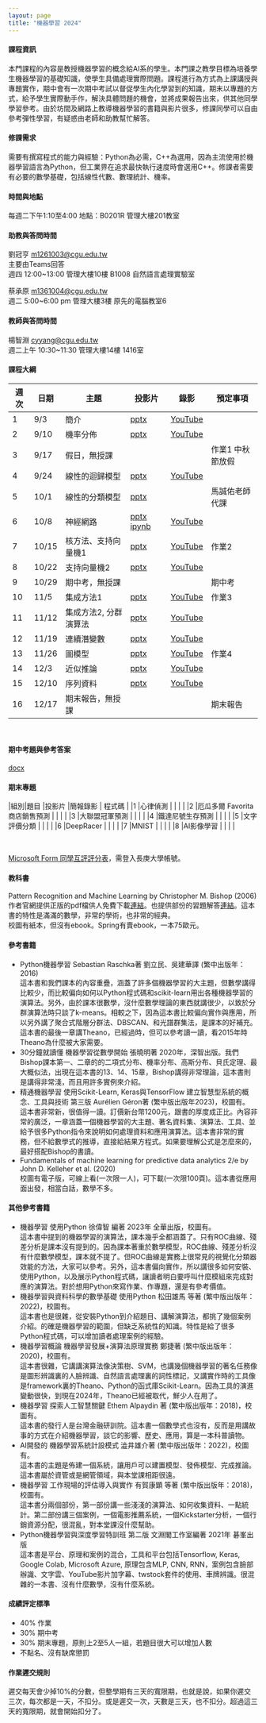 ```yaml
---
layout: page
title: "機器學習 2024"
---
```

<!--AI2009-63655-->

#### 課程資訊
本門課程的內容是教授機器學習的概念給AI系的學生。本門課之教學目標為培養學生機器學習的基礎知識，使學生具備處理實際問題。課程進行為方式為上課講授與專題實作，期中會有一次期中考試以督促學生內化學習到的知識，期末以專題的方式，給予學生實際動手作，解決具體問題的機會，並將成果報告出來，供其他同學學習參考。由於坊間及網路上教導機器學習的書籍與影片很多，修課同學可以自由參考彈性學習，有疑惑由老師和助教幫忙解答。

#### 修課需求
需要有撰寫程式的能力與經驗：Python為必需，C++為選用，因為主流使用於機器學習語言為Python，但工業界在追求最快執行速度時會選用C++。修課者需要有必要的數學基礎，包括線性代數、數理統計、機率。

#### 時間與地點
每週二下午1:10至4:00 地點：B0201R 管理大樓201教室<br/>

#### 助教與答問時間
劉冠亨 m1261003@cgu.edu.tw<br/>
主要由Teams回答<br/>
週四 12:00~13:00 管理大樓10樓 B1008 自然語言處理實驗室<br/>

蔡承原 m1361004@cgu.edu.tw<br/>
週二 5:00~6:00 pm 管理大樓3樓 原先的電腦教室6  <br/>

#### 教師與答問時間
楊智淵 cyyang@cgu.edu.tw <br/>
週二上午 10:30~11:30 管理大樓14樓 1416室<br/>

#### 課程大綱

|週次|日期  |主題                       |投影片     |錄影         | 預定事項 |
|--- |---   |---                        |---         |---         |---       |
|1   |9/3   | 簡介                      | [pptx](https://www.dropbox.com/scl/fi/b02sm1q66wsf1ckr6fl9b/01.pptx?rlkey=fbh0aym0kmein5kh4sv9paoay&dl=0)           | [YouTube](https://youtu.be/4qVlixSXXBk)           |          |
|2   |9/10  | 機率分佈                  | [pptx](https://www.dropbox.com/scl/fi/dd2duyz0um7mdw6a3kpim/02.pptx?rlkey=gl6xzpko69mxks4ygqw3rmerb&dl=0)           | [YouTube](https://youtu.be/yUKJRTU0Te0)           |          |
|3   |9/17  | 假日，無授課              |            |            |作業1 中秋節放假|
|4   |9/24  | 線性的迴歸模型            | [pptx](https://www.dropbox.com/scl/fi/enyxgfpuebwpo9asecw4h/03.pptx?rlkey=qucuj7ubpmij9t5fyn99f22iz&dl=0)          | [YouTube](https://youtu.be/qhueEuHDxW8)           |         |
|5   |10/1  | 線性的分類模型             |[pptx](https://www.dropbox.com/scl/fi/lnwugoepr7h7znct8njcn/04.pptx?rlkey=ttcvsdoyadkun5o8ke0m38lfi&dl=0)          |                                                   |馬誠佑老師代課 |
|6   |10/8  | 神經網路                  | [pptx](https://www.dropbox.com/scl/fi/go1a6vikqcplsfckp5pf3/05.pptx?rlkey=i21ny1j5184v4shqs7k2jp9nn&dl=0) [ipynb](https://pytorch.org/tutorials/_downloads/4e865243430a47a00d551ca0579a6f6c/cifar10_tutorial.ipynb)                                                     | [YouTube](https://youtu.be/cGGlSlaq4kQ)          |     |
|7   |10/15 | 核方法、支持向量機1       | [pptx](https://www.dropbox.com/scl/fi/ctrbzjknfzoyn43hj1z7i/06.pptx?rlkey=7ntxjqhwdjg5xiurdvnyy0stt&dl=0)           | [YouTube](https://youtu.be/YVgX8fMr7FI)           |作業2      |
|8   |10/22 | 支持向量機2               | [pptx](https://www.dropbox.com/scl/fi/soo5bj6z9zqa5qvcw0fvz/07.pptx?rlkey=yeeqzosx1p7x1xbhr06q452h9&dl=0)          | [YouTube](https://youtu.be/2tT8xO9x2yQ)           |          |
|9   |10/29 | 期中考，無授課            |            |            |期中考    |
|10  |11/5  | 集成方法1                 |[pptx](https://changgunguniversity-my.sharepoint.com/:p:/g/personal/d000019097_cgu_edu_tw/EbAxe8h0YZNFsp8-Ymgr6doBg_4da9cH1BKZ7BYo8GYzHw?e=tkU9br)            | [YouTube](https://youtu.be/IiMsNQU0QzA)           |作業3     |
|11  |11/12 | 集成方法2, 分群演算法      | [pptx](https://changgunguniversity-my.sharepoint.com/:p:/g/personal/d000019097_cgu_edu_tw/EQtaC4XhEa9IsAb5xQm2jfMB3kY2FhrjKh9-NuqIn7e2_Q?e=bwHqD5)           | [YouTube](https://youtu.be/c8AS5Gc6Y38)           |          |
|12  |11/19 | 連續潛變數                | [pptx](https://changgunguniversity-my.sharepoint.com/:p:/g/personal/d000019097_cgu_edu_tw/ERowLX52ZPhKpyoSNiiJZR0BGhWXexoTg5IbufcC63xMmQ?e=0yQGMg)           | [YouTube](https://youtu.be/oxenyT_F7EU)           |          |
|13  |11/26 | 圖模型                    | [pptx](https://changgunguniversity-my.sharepoint.com/:p:/g/personal/d000019097_cgu_edu_tw/Ec8Lo0a-A6xFu91XiTNtyFIBKcvQR2ATP7DnHz7ODlGLXg?e=LHROQl)           | [YouTube](https://youtu.be/BFQJdZuDyNo)           |作業4     |
|14  |12/3  | 近似推論                  | [pptx](https://changgunguniversity-my.sharepoint.com/:p:/g/personal/d000019097_cgu_edu_tw/EeSAbtl4y8hIj_ONwZDegv4B2Dvu9Luw7xa3901xmmKyFA?e=FBSTKG)           | [YouTube](https://youtu.be/FqPMVuX-lAw)           |          |
|15  |12/10 | 序列資料                  | [pptx](https://changgunguniversity-my.sharepoint.com/:p:/g/personal/d000019097_cgu_edu_tw/EQSZ07N0-T5Lgxi9SbpuvnYBJNNT4a1SjT0XIS0ECIoSSg?e=CTZp1V)           | [YouTube](https://youtu.be/4ydpjVlYu3k)           |          |
|16  |12/17 | 期末報告，無授課          |            |            |期末報告  |

<br/>

#### 期中考題與參考答案
[docx](https://changgunguniversity-my.sharepoint.com/:w:/g/personal/d000019097_cgu_edu_tw/ETiuXPNHEL1Mks3Vt9gk86UBtGfefubBKrWKpgjPJkTS-w?e=WaHmMD)

#### 期末專題

|組別|題目                          |投影片                  |簡報錄影 | 程式碼  |
|1   |心律偵測                      |                        |        |         |
|2   |厄瓜多爾 Favorita 商店銷售預測 |                        |        |         |
|3   |大聯盟冠軍預測                 |                        |        |         |
|4   |鐵達尼號⽣存預測               |                        |        |         |
|5   |文字評價分類                   |                        |        |         |
|6   |DeepRacer                     |                        |        |         |
|7   |MNIST                         |                        |        |         |
|8   |AI影像學習                    |                        |        |         |

<br/>

[Microsoft Form 同學互評評分表](https://forms.office.com/r/MwkXcLfSET)，需登入長庚大學帳號。

#### 教科書
Pattern Recognition and Machine Learning by Christopher M. Bishop (2006)<br/>
作者官網提供正版的pdf檔供人免費下載[連結](https://www.microsoft.com/en-us/research/uploads/prod/2006/01/Bishop-Pattern-Recognition-and-Machine-Learning-2006.pdf)。也提供部份的習題解答[連結](https://www.microsoft.com/en-us/research/wp-content/uploads/2016/05/prml-web-sol-2009-09-08.pdf)。這本書的特性是滿滿的數學，非常的學術，也非常的經典。<br/>
校圖有紙本，但沒有ebook。Spring有賣ebook，一本75歐元。

#### 參考書籍
- Python機器學習 Sebastian Raschka著 劉立民、吳建華譯 (繁中出版年：2016) <br/>
這本書和我們課本的內容重疊，涵蓋了許多個機器學習的大主題，但數學講得比較少，而比較偏向如何以Python程式碼和scikit-learn用出各種機器學習的演算法。另外，由於課本很數學，沒什麼數學理論的東西就講很少，以致於分群演算法時只談了k-means。相較之下，因為這本書比較偏向實作與應用，所以另外講了聚合式階層分群法、DBSCAN、和光譜群集法，是課本的好補充。這本書的最後一章講Theano，已經過時，但可以參考讀一讀，看2015年時Theano為什麼被大家需要。
- 30分鐘就讀懂 機器學習從數學開始 張曉明著 2020年，深智出版。我們Bishop課本第一、二章的的二項式分布、機率分布、高斯分布、貝氏定理、最大概似法，出現在這本書的13、14、15章，Bishop講得非常理論，這本書則是講得非常淺，而且用許多實例來介紹。 </br>
- 精通機器學習 使用Scikit-Learn, Keras與TensorFlow 建立智慧型系統的概念、工具與技術 第三版 Aurélien Géron著 (繁中版出版年2023)，校圖有。</br>
這本書非常新，很值得一讀。訂價新台幣1200元，跟書的厚度成正比。內容非常的廣泛，一章涵蓋一個機器學習的大主題、著名資料集、演算法、工具、並給予很多Python指令來說明如何處理資料和應用演算法。這本書非常的實務，但不給數學式的推導，直接給結果方程式。如果要理解公式是怎麼來的，最好搭配Bishop的書讀。
- Fundamentals of machine learning for predictive data analytics 2/e by John D. Kelleher et al. (2020)<br/>
校圖有電子版，可線上看(一次限一人)，可下載(一次限100頁)。這本書從應用面出發，相當白話，數學不多。</br>

#### 其他參考書籍
- 機器學習 使用Python 徐偉智 編著 2023年 全華出版，校圖有。<br/>
這本書中提到的機器學習的演算法，課本幾乎全都涵蓋了。只有ROC曲線、殘差分析是課本沒有提到的。因為課本著重於數學模型，ROC曲線、殘差分析沒有什麼數學模型，課本就不提了。但ROC曲線是實務上很常見的視覺化分類器效能的方法，大家可以參考。另外，這本書偏向實作，所以講很多如何安裝、使用Python，以及展示Python程式碼，讓讀者明白要呼叫什麼模組來完成對應的演算法。對於想用Python來寫作業、作專題，還是有參考價值。
- 機器學習與資料科學的數學基礎 使用Python 松田雄馬 等著 (繁中版出版年：2022)，校圖有。<br/>
這本書也是很雜，從安裝Python到介紹題目、講解演算法，都挑了幾個案例介紹。的確是機器學習的範圍，但缺乏系統性的知識。特性是給了很多Python程式碼，可以增加讀者處理案例的經驗。
- 機器學習概論 機器學習發展+演算法原理實務 鄭捷著 (繁中版出版年：2020)，校圖有。<br/>
這本書很雜，它講講演算法像決策樹、SVM，也講幾個機器學習的著名任務像是圖形辨識裏的人臉辨識、自然語言處理裏的詞性標記，又講實作時的工具像是framework裏的Theano、Python的函式庫Scikit-Learn。因為工具的演進變動很快，到現在2024年，Theano已經被取代，鮮少人在用了。
- 機器學習 探索人工智慧關鍵 Ethem Alpaydin 著 (繁中版出版年：2018)，校圖有。<br/>
這本書的發行人是台灣金融研訓院。這本書一個數學式也沒有，反而是用講故事的方式在介紹機器學習，談它的影響、歷史、應用，算是一本科普讀物。
- AI開發的 機器學習系統計設模式 澁井雄介著 (繁中版出版年：2022)，校圖有。<br/>
這本書的主題是佈建一個系統，讓用戶可以建置模型、發佈模型、完成推論。這本書屬於資管或是網管領域，與本堂課相距很遠。
- 機器學習 工作現場的評估導入與實作 有賀康顕 等著 (繁中版出版年：2018)，校圖有。<br/>
這本書分兩個部份，第一部份講一些淺淺的演算法、如何收集資料、一點統計。第二部份講三個案例，一個電影推薦系統，一個Kickstarter分析，一個行銷資源分配，很混亂，對本堂課沒什麼幫助。
- Python機器學習與深度學習特訓班 第二版 文淵閣工作室編著 2021年 碁峯出版<br/>
這本書是平台、原理和案例的混合，工具和平台包括Tensorflow, Keras, Google Colab, Microsoft Azure, 原理包含MLP, CNN, RNN，案例包含臉部辦識、文字雲、YouTube影片加字幕、twstock套件的使用、車牌辨識。很混雜的一本書、沒有什麼數學，沒有什麼系統。

  
#### 成績評定標準
- 40% 作業
- 30% 期中考
- 30% 期末專題，原則上2至5人一組，若題目很大可以增加人數
- 不點名、沒有缺席懲罰

#### 作業遲交規則
遲交每天會少掉10%的分數，但整學期有三天的寬限期，也就是說，如果你遲交三次，每次都是一天，不扣分。或是遲交一次，天數是三天，也不扣分。超過這三天的寬限期，就會開始扣分了。

